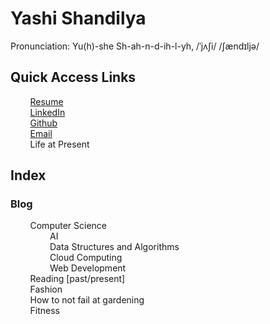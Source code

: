 # Yashi Shandilya
Pronunciation: Yu(h)-she Sh-ah-n-d-ih-l-yh, /ˈjʌʃi/ /ʃændɪljə/

## Quick Access Links
&nbsp;&nbsp;&nbsp;&nbsp;&nbsp;&nbsp;&nbsp;&nbsp;[Resume](https://drive.google.com/file/d/1zCAAfZa6qbmvsVMz6R024JzJ7x2tuEHz/view?usp=sharing)\
&nbsp;&nbsp;&nbsp;&nbsp;&nbsp;&nbsp;&nbsp;&nbsp;[LinkedIn](https://www.linkedin.com/in/yashishandilya/)\
&nbsp;&nbsp;&nbsp;&nbsp;&nbsp;&nbsp;&nbsp;&nbsp;[Github](https://github.com/yashishandilya)\
&nbsp;&nbsp;&nbsp;&nbsp;&nbsp;&nbsp;&nbsp;&nbsp;[Email](yashishandilya55@gmail.com)\
&nbsp;&nbsp;&nbsp;&nbsp;&nbsp;&nbsp;&nbsp;&nbsp;Life at Present

## Index

### Blog
&nbsp;&nbsp;&nbsp;&nbsp;&nbsp;&nbsp;&nbsp;&nbsp;Computer Science\
&nbsp;&nbsp;&nbsp;&nbsp;&nbsp;&nbsp;&nbsp;&nbsp;&nbsp;&nbsp;&nbsp;&nbsp;&nbsp;&nbsp;&nbsp;&nbsp;AI\
&nbsp;&nbsp;&nbsp;&nbsp;&nbsp;&nbsp;&nbsp;&nbsp;&nbsp;&nbsp;&nbsp;&nbsp;&nbsp;&nbsp;&nbsp;&nbsp;Data Structures and Algorithms\
&nbsp;&nbsp;&nbsp;&nbsp;&nbsp;&nbsp;&nbsp;&nbsp;&nbsp;&nbsp;&nbsp;&nbsp;&nbsp;&nbsp;&nbsp;&nbsp;Cloud Computing\
&nbsp;&nbsp;&nbsp;&nbsp;&nbsp;&nbsp;&nbsp;&nbsp;&nbsp;&nbsp;&nbsp;&nbsp;&nbsp;&nbsp;&nbsp;&nbsp;Web Development\
&nbsp;&nbsp;&nbsp;&nbsp;&nbsp;&nbsp;&nbsp;&nbsp;Reading \[past/present]\
&nbsp;&nbsp;&nbsp;&nbsp;&nbsp;&nbsp;&nbsp;&nbsp;Fashion\
&nbsp;&nbsp;&nbsp;&nbsp;&nbsp;&nbsp;&nbsp;&nbsp;How to not fail at gardening\
&nbsp;&nbsp;&nbsp;&nbsp;&nbsp;&nbsp;&nbsp;&nbsp;Fitness
